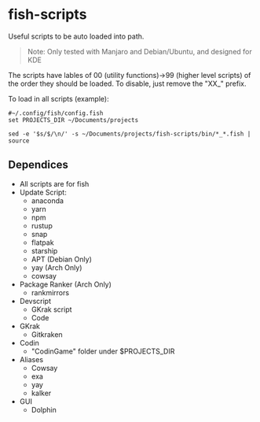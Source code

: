# fish-scripts
Useful scripts to be auto loaded into path.

> Note: Only tested with Manjaro and Debian/Ubuntu, and designed for KDE


The scripts have lables of 00 (utility functions)->99 (higher level scripts) of the order they should be loaded. To disable, just remove the "XX_" prefix.

To load in all scripts (example):
```fish
#~/.config/fish/config.fish
set PROJECTS_DIR ~/Documents/projects

sed -e '$s/$/\n/' -s ~/Documents/projects/fish-scripts/bin/*_*.fish | source
```

## Dependices
 - All scripts are for fish
 - Update Script:
     - anaconda
     - yarn
     - npm
     - rustup
     - snap
     - flatpak
     - starship
     - APT (Debian Only)
     - yay (Arch Only)
     - cowsay
 - Package Ranker (Arch Only)
     - rankmirrors
 - Devscript
     - GKrak script
     - Code
 - GKrak
     - Gitkraken
 - Codin
     - "CodinGame" folder under $PROJECTS_DIR
 - Aliases
     - Cowsay
     - exa
     - yay
     - kalker
 - GUI
     - Dolphin
